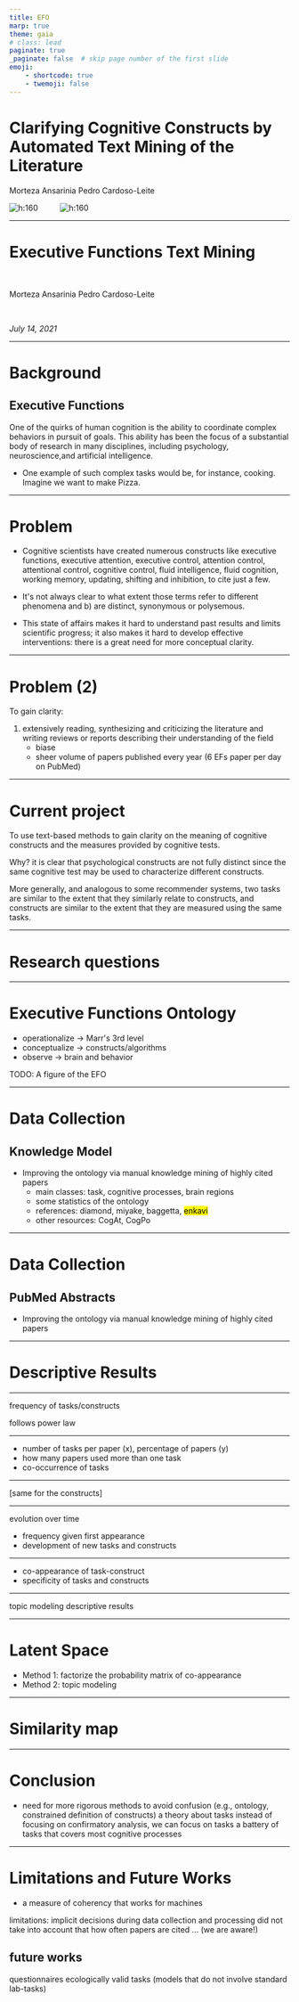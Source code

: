 ```yaml
---
title: EFO
marp: true
theme: gaia
# class: lead
paginate: true
_paginate: false  # skip page number of the first slide
emoji:
    - shortcode: true
    - twemoji: false
---
```

<!-- _class: lead -->

Clarifying Cognitive Constructs
by Automated Text Mining 
of the Literature
===

Morteza Ansarinia
Pedro Cardoso-Leite


![h:160](assets/unilu_logo.png) &nbsp;&nbsp;&nbsp;&nbsp;&nbsp;&nbsp;&nbsp;&nbsp; ![h:160](assets/xcit_logo.png)

---
<!-- _class: lead -->

<!-- This is a comment -->
# Executive Functions Text Mining
<br />

Morteza Ansarinia
Pedro Cardoso-Leite

<br />

*July 14, 2021*

---

# Background

## Executive Functions
One of the quirks of human cognition is the ability to coordinate complex behaviors in pursuit of goals. This ability has been the focus of a substantial body of research in many disciplines, including psychology, neuroscience,and artificial intelligence.

- One example of such complex tasks would be, for instance, cooking. Imagine we want to make Pizza.

---
# Problem


- Cognitive scientists have created numerous constructs like executive functions, executive attention, executive control, attention control, attentional control, cognitive control, fluid intelligence, fluid cognition, working memory, updating, shifting and inhibition, to cite just a few.

- It's not always clear  to what extent those terms refer to different phenomena and b) are distinct, synonymous or polysemous.


- This state of affairs makes it hard to understand past results and limits scientific progress; it also makes it hard to develop effective interventions: there is a great need for more conceptual clarity.


---

# Problem (2)

To gain clarity:

1. extensively reading, synthesizing and criticizing the literature and writing reviews or reports describing their understanding of the field
    - biase
    - sheer volume of papers published every year  (6 EFs paper per day on PubMed)


---
# Current project

To use text-based methods to gain clarity on the meaning of cognitive constructs and the measures provided by cognitive tests.

Why?
it is clear that psychological constructs are not fully distinct since the same cognitive test may be used to characterize different constructs.

More generally, and analogous to some recommender systems, two tasks are similar to the extent that they similarly relate to constructs, and constructs are similar to the extent that they are measured using the same tasks.

---
# Research questions


---
# Executive Functions Ontology

- operationalize -> Marr's 3rd level
- conceptualize -> constructs/algorithms
- observe -> brain and behavior


TODO: A figure of the EFO


---
# Data Collection
## Knowledge Model

- Improving the ontology via manual knowledge mining of highly cited papers
    - main classes: task, cognitive processes, brain regions
    - some statistics of the ontology
    - references: diamond, miyake, baggetta, <mark>enkavi</mark>
    - other resources: CogAt, CogPo



---
# Data Collection
## PubMed Abstracts

- Improving the ontology via manual knowledge mining of highly cited papers

---
<!-- _class: lead -->
# Descriptive Results

---
frequency of tasks/constructs

follows power law

---
- number of tasks per paper (x), percentage of papers (y)
- how many papers used more than one task
- co-occurrence of tasks

---
[same for the constructs]


---
evolution over time

- frequency given first appearance
- development of new tasks and constructs

---

- co-appearance of task-construct
- specificity of tasks and constructs

---
<!-- _class: lead -->
topic modeling descriptive results


--- 
<!-- _class: lead -->
# Latent Space

- Method 1: factorize the probability matrix of co-appearance
- Method 2: topic modeling


---
# Similarity map


---
# Conclusion

- need for more rigorous methods to avoid confusion (e.g., ontology, constrained definition of constructs)
a theory about tasks
instead of focusing on confirmatory analysis, we can focus on tasks
a battery of tasks that covers most cognitive processes

---
# Limitations and Future Works

- a measure of coherency that works for machines


limitations:
implicit decisions during data collection and processing
did not take into account that how often papers are cited
... (we are aware!)

## future works
questionnaires
ecologically valid tasks (models that do not involve standard lab-tasks)
